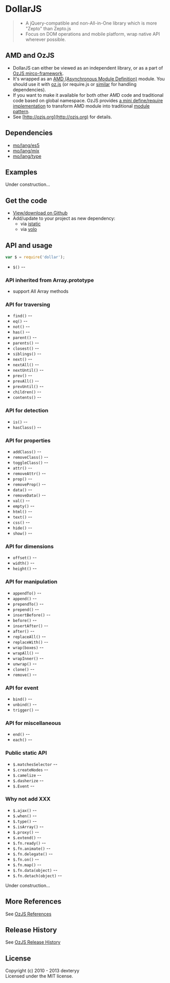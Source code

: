 <!---
layout: intro
title: DollarJS
-->

# DollarJS

> * A jQuery-compatible and non-All-in-One library which is more "Zepto" than Zepto.js
> * Focus on DOM operations and mobile platform, wrap native API wherever possible.

## AMD and OzJS

* DollarJS can either be viewed as an independent library, or as a part of [OzJS mirco-framework](http://ozjs.org/#framework).
* It's wrapped as an [AMD (Asynchronous Module Definition)](https://github.com/amdjs/amdjs-api/wiki/AMD) module. You should use it with [oz.js](http://ozjs.org/#start) (or require.js or [similar](http://wiki.commonjs.org/wiki/Implementations) for handling dependencies). 
* If you want to make it available for both other AMD code and traditional code based on global namespace. OzJS provides [a mini define/require implementation](http://ozjs.org/examples/adapter/) to transform AMD module into traditional [module pattern](http://www.adequatelygood.com/2010/3/JavaScript-Module-Pattern-In-Depth).
* See [http://ozjs.org](http://ozjs.org) for details.

## Dependencies

* [mo/lang/es5](https://github.com/dexteryy/mo)
* [mo/lang/mix](https://github.com/dexteryy/mo)
* [mo/lang/type](https://github.com/dexteryy/mo)

## Examples

Under construction...

## Get the code

* [View/download on Github](https://github.com/dexteryy/DollarJS/blob/master/dollar.js)
* Add/update to your project as new dependency:
    * via [istatic](https://github.com/mockee/istatic.git)
    * via [volo](https://github.com/volojs/volo)

## API and usage

```javascript 
var $ = require('dollar');
```

* `$()` -- 

### API inherited from Array.prototype

* support All Array methods

### API for traversing

* `find()` -- 
* `eq()` -- 
* `not()` -- 
* `has()` -- 
* `parent()` -- 
* `parents()` -- 
* `closest()` -- 
* `siblings()` -- 
* `next()` -- 
* `nextAll()` -- 
* `nextUntil()` -- 
* `prev()` -- 
* `prevAll()` -- 
* `prevUntil()` -- 
* `children()` -- 
* `contents()` -- 

### API for detection

* `is()` -- 
* `hasClass()` -- 

### API for properties

* `addClass()` -- 
* `removeClass()` -- 
* `toggleClass()` -- 
* `attr()` -- 
* `removeAttr()` -- 
* `prop()` -- 
* `removeProp()` -- 
* `data()` -- 
* `removeData()` -- 
* `val()` -- 
* `empty()` -- 
* `html()` -- 
* `text()` -- 
* `css()` -- 
* `hide()` -- 
* `show()` -- 

### API for dimensions

* `offset()` -- 
* `width()` -- 
* `height()` -- 

### API for manipulation

* `appendTo()` -- 
* `append()` -- 
* `prependTo()` -- 
* `prepend()` -- 
* `insertBefore()` -- 
* `before()` -- 
* `insertAfter()` -- 
* `after()` -- 
* `replaceAll()` -- 
* `replaceWith()` -- 
* `wrap(boxes)` -- 
* `wrapAll()` -- 
* `wrapInner()` -- 
* `unwrap()` -- 
* `clone()` -- 
* `remove()` -- 

### API for event

* `bind()` -- 
* `unbind()` -- 
* `trigger()` -- 

### API for miscellaneous

* `end()` -- 
* `each()` -- 

### Public static API

* `$.matchesSelector` -- 
* `$.createNodes` -- 
* `$.camelize` -- 
* `$.dasherize` -- 
* `$.Event` -- 

### Why not add XXX

* `$.ajax()` -- 
* `$.when()` -- 
* `$.type()` -- 
* `$.isArray()` -- 
* `$.proxy()` -- 
* `$.extend()` -- 
* `$.fn.ready()` -- 
* `$.fn.animate()` -- 
* `$.fn.delegate()` -- 
* `$.fn.on()` -- 
* `$.fn.map()` -- 
* `$.fn.data(object)` -- 
* `$.fn.detach(object)` -- 

Under construction...

## More References

See [OzJS References](http://ozjs.org/#ref)

## Release History

See [OzJS Release History](http://ozjs.org/#release)

## License

Copyright (c) 2010 - 2013 dexteryy  
Licensed under the MIT license.


